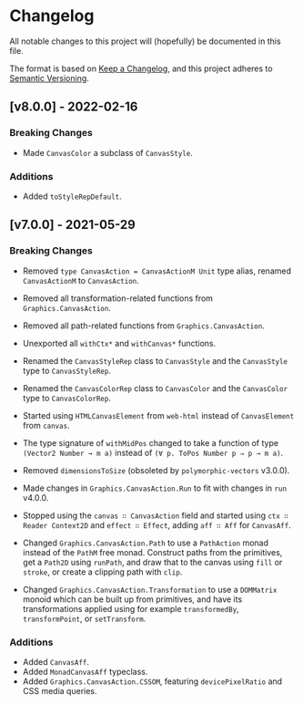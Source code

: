 # Changelog

All notable changes to this project will (hopefully) be documented in this file.

The format is based on [Keep a Changelog](https://keepachangelog.com/en/1.0.0/),
and this project adheres to [Semantic Versioning](https://semver.org/spec/v2.0.0.html).

## [v8.0.0] - 2022-02-16

### Breaking Changes

- Made `CanvasColor` a subclass of `CanvasStyle`.

### Additions

- Added `toStyleRepDefault`.

## [v7.0.0] - 2021-05-29

### Breaking Changes

- Removed `type CanvasAction = CanvasActionM Unit` type alias, renamed
`CanvasActionM` to `CanvasAction`.

- Removed all transformation-related functions from `Graphics.CanvasAction`.
- Removed all path-related functions from `Graphics.CanvasAction`.
- Unexported all `withCtx*` and `withCanvas*` functions.
- Renamed the `CanvasStyleRep` class to `CanvasStyle` and the `CanvasStyle` type
to `CanvasStyleRep`.

- Renamed the `CanvasColorRep` class to `CanvasColor` and the `CanvasColor` type
to `CanvasColorRep`.

- Started using `HTMLCanvasElement` from `web-html` instead of `CanvasElement`
from `canvas`.

- The type signature of `withMidPos` changed to take a function of type
`(Vector2 Number → m a)` instead of `(∀ p. ToPos Number p ⇒ p → m a)`.

- Removed `dimensionsToSize` (obsoleted by `polymorphic-vectors` v3.0.0).
- Made changes in `Graphics.CanvasAction.Run` to fit with changes in `run`
v4.0.0.

- Stopped using the `canvas ∷ CanvasAction` field and started using
`ctx ∷ Reader Context2D` and `effect ∷ Effect`, adding `aff ∷ Aff` for
`CanvasAff`.

- Changed `Graphics.CanvasAction.Path` to use a `PathAction` monad instead of the
`PathM` free monad. Construct paths from the primitives, get a `Path2D` using
`runPath`, and draw that to the canvas using `fill` or `stroke`, or create a
clipping path with `clip`.

- Changed `Graphics.CanvasAction.Transformation` to use a `DOMMatrix` monoid
which can be built up from primitives, and have its transformations applied
using for example `transformedBy`, `transformPoint`, or `setTransform`.

### Additions

- Added `CanvasAff`.
- Added `MonadCanvasAff` typeclass.
- Added `Graphics.CanvasAction.CSSOM`, featuring `devicePixelRatio` and CSS
media queries.
